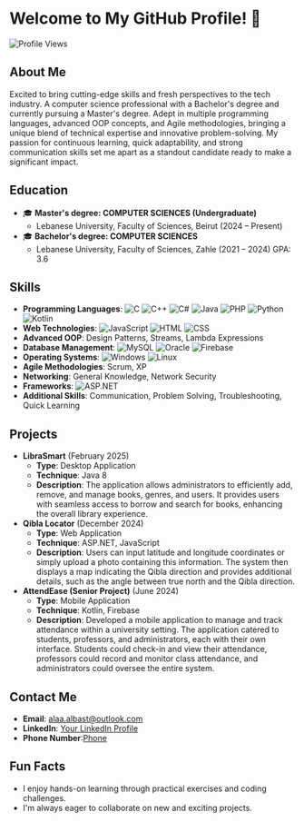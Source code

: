 # Welcome to My GitHub Profile! 👋

![Profile Views](https://komarev.com/ghpvc/?username=your-username&color=blueviolet)

## About Me
Excited to bring cutting-edge skills and fresh perspectives to the tech industry. A computer science professional with a Bachelor's degree and currently pursuing a Master's degree. Adept in multiple programming languages, advanced OOP concepts, and Agile methodologies, bringing a unique blend of technical expertise and innovative problem-solving. My passion for continuous learning, quick adaptability, and strong communication skills set me apart as a standout candidate ready to make a significant impact.

## Education
- 🎓 **Master's degree: COMPUTER SCIENCES (Undergraduate)**
  - Lebanese University, Faculty of Sciences, Beirut (2024 – Present)
- 🎓 **Bachelor's degree: COMPUTER SCIENCES**
  - Lebanese University, Faculty of Sciences, Zahle (2021 – 2024) GPA: 3.6

## Skills
- **Programming Languages**: 
  ![C](https://img.shields.io/badge/C-00599C?style=flat&logo=c&logoColor=white) ![C++](https://img.shields.io/badge/C++-00599C?style=flat&logo=c%2B%2B&logoColor=white) ![C#](https://img.shields.io/badge/C%23-239120?style=flat&logo=c-sharp&logoColor=white) ![Java](https://img.shields.io/badge/Java-007396?style=flat&logo=java&logoColor=white) ![PHP](https://img.shields.io/badge/PHP-777BB4?style=flat&logo=php&logoColor=white) ![Python](https://img.shields.io/badge/Python-3776AB?style=flat&logo=python&logoColor=white) ![Kotlin](https://img.shields.io/badge/Kotlin-0095D5?style=flat&logo=kotlin&logoColor=white)
- **Web Technologies**: 
  ![JavaScript](https://img.shields.io/badge/JavaScript-F7DF1E?style=flat&logo=javascript&logoColor=black) ![HTML](https://img.shields.io/badge/HTML5-E34F26?style=flat&logo=html5&logoColor=white) ![CSS](https://img.shields.io/badge/CSS3-1572B6?style=flat&logo=css3&logoColor=white)
- **Advanced OOP**: Design Patterns, Streams, Lambda Expressions
- **Database Management**: 
  ![MySQL](https://img.shields.io/badge/MySQL-4479A1?style=flat&logo=mysql&logoColor=white) ![Oracle](https://img.shields.io/badge/Oracle-F80000?style=flat&logo=oracle&logoColor=white) ![Firebase](https://img.shields.io/badge/Firebase-FFCA28?style=flat&logo=firebase&logoColor=black)
- **Operating Systems**: 
  ![Windows](https://img.shields.io/badge/Windows-0078D6?style=flat&logo=windows&logoColor=white) ![Linux](https://img.shields.io/badge/Linux-FCC624?style=flat&logo=linux&logoColor=black)
- **Agile Methodologies**: Scrum, XP
- **Networking**: General Knowledge, Network Security
- **Frameworks**: 
  ![ASP.NET](https://img.shields.io/badge/ASP.NET-512BD4?style=flat&logo=.net&logoColor=white) 
- **Additional Skills**: Communication, Problem Solving, Troubleshooting, Quick Learning

## Projects
- **LibraSmart** (February 2025)
  - **Type**: Desktop Application
  - **Technique**: Java 8
  - **Description**: The application allows administrators to efficiently add, remove, and manage books, genres, and users. It provides users with seamless access to borrow and search for books, enhancing the overall library experience.
- **Qibla Locator** (December 2024)
  - **Type**: Web Application
  - **Technique**: ASP.NET, JavaScript
  - **Description**: Users can input latitude and longitude coordinates or simply upload a photo containing this information. The system then displays a map indicating the Qibla direction and provides additional details, such as the angle between true north and the Qibla direction.
- **AttendEase (Senior Project)** (June 2024)
  - **Type**: Mobile Application
  - **Technique**: Kotlin, Firebase
  - **Description**: Developed a mobile application to manage and track attendance within a university setting. The application catered to students, professors, and administrators, each with their own interface. Students could check-in and view their attendance, professors could record and monitor class attendance, and administrators could oversee the entire system.

## Contact Me
- **Email**: alaa.albast@outlook.com
- **LinkedIn**: [Your LinkedIn Profile](http://www.linkedin.com/in/alaa-albast)
- **Phone Number**:[Phone](+96171723194)

## Fun Facts
- I enjoy hands-on learning through practical exercises and coding challenges.
- I'm always eager to collaborate on new and exciting projects.
